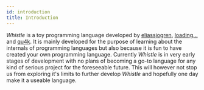 ```yaml
---
id: introduction
title: Introduction
---
```


_Whistle_ is a toy programming language developed by [eliassjogren](https://github.com/eliassjogreen),
[loading...](https://github.com/load1n9) and [qu4k](https://github.com/qu4k).
It is mainly developed for the purpose of learning about the internals of programming
languages but also because it is fun to have created your own programming language.
Currently _Whistle_ is in very early stages of development with no plans of becoming
a go-to language for any kind of serious project for the foreseeable future. This
will however not stop us from exploring it's limits to further develop _Whistle_
and hopefully one day make it a useable language.
